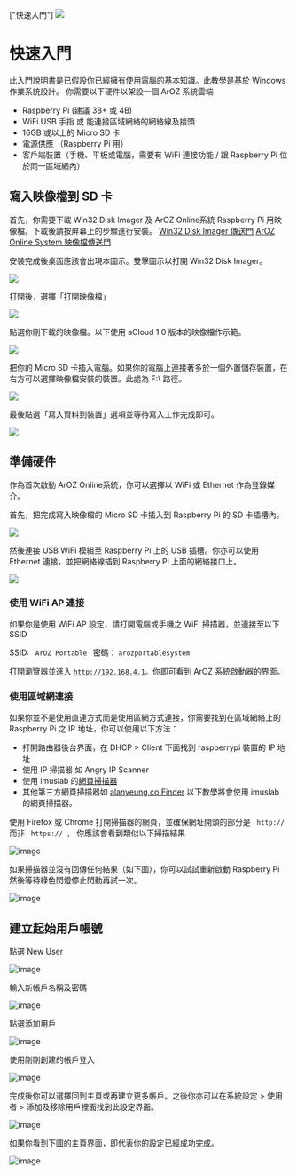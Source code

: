 ["快速入門"]
<img class="ts fluid image" src="img/quickstart.png">
# 快速入門
此入門說明書是已假設你已經擁有使用電腦的基本知識。此教學是基於 Windows 作業系統設計。
你需要以下硬件以架設一個 ArOZ 系統雲端
- Raspberry Pi (建議 3B+ 或 4B)
- WiFi USB 手指 或 能連接區域網絡的網絡線及接頭
- 16GB 或以上的 Micro SD 卡 
- 電源供應 （Raspberry Pi 用）
- 客戶端裝置（手機、平板或電腦，需要有 WiFi 連接功能 / 跟 Raspberry Pi 位於同一區域網內）


## 寫入映像檔到 SD 卡

首先，你需要下載 Win32 Disk Imager 及 ArOZ Online系統 Raspberry Pi 用映像檔。下載後請按屏幕上的步驟進行安裝。
[Win32 Disk Imager 傳送門](https://sourceforge.net/projects/win32diskimager/)
[ArOZ Online System 映像檔傳送門](https://hkwtc.org/aroz_online/dist/)

安裝完成後桌面應該會出現本圖示。雙擊圖示以打開 Win32 Disk Imager。

![](img/1/1.png)

打開後，選擇「打開映像檔」

![](img/1/2.png)

點選你剛下載的映像檔。以下使用 aCloud 1.0 版本的映像檔作示範。

![](img/1/3.png)

把你的 Micro SD 卡插入電腦。如果你的電腦上連接著多於一個外置儲存裝置，在右方可以選擇映像檔安裝的裝置。此處為 F:\ 路徑。

![](img/1/4.png)

最後點選「寫入資料到裝置」選項並等待寫入工作完成即可。

![](img/1/5.png)

## 準備硬件

作為首次啟動 ArOZ Online系統，你可以選擇以 WiFi 或 Ethernet 作為登錄媒介。

首先，把完成寫入映像檔的 Micro SD 卡插入到 Raspberry Pi 的 SD 卡插槽內。

<img class="ts fluid image" src="img/1/6.png">

然後連接 USB WiFi 模組至 Raspberry Pi 上的 USB 插槽。你亦可以使用 Ethernet 連接，並把網絡線插到 Raspberry Pi 上面的網絡接口上。

<img class="ts fluid image" src="img/1/7.png">

### 使用 WiFi AP 連接
如果你是使用 WiFi AP 設定，請打開電腦或手機之 WiFi 掃描器，並連接至以下 SSID

SSID: 
<code> ArOZ Portable </code>
密碼：
<code>arozportablesystem</code>

打開瀏覽器並進入 <code>http://192.168.4.1</code>。你即可看到 ArOZ 系統啟動器的界面。

### 使用區域網連接

如果你並不是使用直連方式而是使用區網方式連接，你需要找到在區域網絡上的 Raspberry Pi 之 IP 地址，你可以使用以下方法：
- 打開路由器後台界面，在 DHCP > Client 下面找到 raspberrypi 裝置的 IP 地址
- 使用 IP 掃描器 如 Angry IP Scanner 
- 使用 imuslab 的[網頁掃描器](http://lanips.imuslab.com/)
- 其他第三方網頁掃描器如 [ alanyeung.co Finder](http://saroz.alanyeung.co/)
以下教學將會使用 imuslab 的網頁掃描器。

使用 Firefox 或 Chrome 打開掃描器的網頁，並確保網址開頭的部分是 <code> http:// </code> 而非 <code> https:// </code>， 
你應該會看到類似以下掃描結果

![image](img/1/8.png)

如果掃描器並沒有回傳任何結果（如下圖），你可以試試重新啟動 Raspberry Pi 然後等待綠色閃燈停止閃動再試一次。

![image](img/1/9.png)

## 建立起始用戶帳號

點選 New User

![image](img/1/10.png)

輸入新帳戶名稱及密碼

![image](img/1/11.png)

點選添加用戶

![image](img/1/12.png)

使用剛剛創建的帳戶登入

![image](img/1/13.png)

完成後你可以選擇回到主頁或再建立更多帳戶。之後你亦可以在系統設定 > 使用者 > 添加及移除用戶裡面找到此設定界面。

![image](img/1/14.png)

如果你看到下圖的主頁界面，即代表你的設定已經成功完成。

![image](img/1/15.png)
